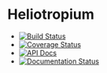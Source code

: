 # Heliotropium

* [![Build Status](https://travis-ci.org/mlibrary/heliotropium.svg?branch=master)](https://travis-ci.org/mlibrary/heliotropium?branch=master)
* [![Coverage Status](https://coveralls.io/repos/github/mlibrary/heliotropium/badge.svg?branch=master)](https://coveralls.io/github/mlibrary/heliotropium?branch=master)
* [![API Docs](https://img.shields.io/badge/API_docs-rubydoc.info-blue.svg)](https://www.rubydoc.info/github/mlibrary/heliotropium)
* [![Documentation Status](https://readthedocs.org/projects/heliotropium/badge/?version=latest)](https://heliotropium.readthedocs.io/en/latest/?badge=latest)
